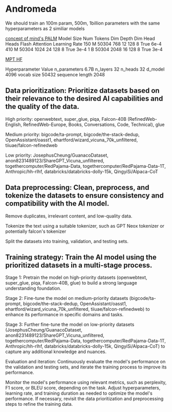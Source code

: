 #  Andromeda

We should train an 100m param, 500m, 1billion parameters with the same hyperparameters as 2 similiar models

[concept of mind's PALM](https://github.com/conceptofmind/PaLM)
Model Size	Num Tokens	Dim	Depth	Dim Head	Heads	Flash Attention	Learning Rate
150 M	50304	768	12	128	8	True	6e-4
410 M	50304	1024	24	128	8	True	3e-4
1 B	50304	2048	16	128	8	True	3e-4


[MPT HF](https://huggingface.co/mosaicml/mpt-7b)

Hyperparameter	Value
n_parameters	6.7B
n_layers	32
n_heads	32
d_model	4096
vocab size	50432
sequence length	2048




## Data prioritization: Prioritize datasets based on their relevance to the desired AI capabilities and the quality of the data.

High priority: openwebtext, super_glue, piqa, Falcon-40B (RefinedWeb-English, RefinedWeb-Europe, Books, Conversations, Code, Technical), glue

Medium priority: bigcode/ta-prompt, bigcode/the-stack-dedup, OpenAssistant/oasst1, ehartford/wizard_vicuna_70k_unfiltered, tiiuae/falcon-refinedweb

Low priority: JosephusCheung/GuanacoDataset, anon8231489123/ShareGPT_Vicuna_unfiltered, togethercomputer/RedPajama-Data, togethercomputer/RedPajama-Data-1T, Anthropic/hh-rlhf, databricks/databricks-dolly-15k, QingyiSi/Alpaca-CoT

## Data preprocessing: Clean, preprocess, and tokenize the datasets to ensure consistency and compatibility with the AI model.

Remove duplicates, irrelevant content, and low-quality data.

Tokenize the text using a suitable tokenizer, such as GPT Neox tokenizer or potentially falcon's tokenizer

Split the datasets into training, validation, and testing sets.


## Training strategy: Train the AI model using the prioritized datasets in a multi-stage process.

Stage 1: Pretrain the model on high-priority datasets (openwebtext, super_glue, piqa, Falcon-40B, glue) to build a strong language understanding foundation.

Stage 2: Fine-tune the model on medium-priority datasets (bigcode/ta-prompt, bigcode/the-stack-dedup, OpenAssistant/oasst1, ehartford/wizard_vicuna_70k_unfiltered, tiiuae/falcon-refinedweb) to enhance its performance in specific domains and tasks.

Stage 3: Further fine-tune the model on low-priority datasets (JosephusCheung/GuanacoDataset, anon8231489123/ShareGPT_Vicuna_unfiltered, togethercomputer/RedPajama-Data, togethercomputer/RedPajama-Data-1T, Anthropic/hh-rlhf, databricks/databricks-dolly-15k, QingyiSi/Alpaca-CoT) to capture any additional knowledge and nuances.


Evaluation and iteration: Continuously evaluate the model's performance on the validation and testing sets, and iterate the training process to improve its performance.

Monitor the model's performance using relevant metrics, such as perplexity, F1 score, or BLEU score, depending on the task.
Adjust hyperparameters, learning rate, and training duration as needed to optimize the model's performance.
If necessary, revisit the data prioritization and preprocessing steps to refine the training data.



